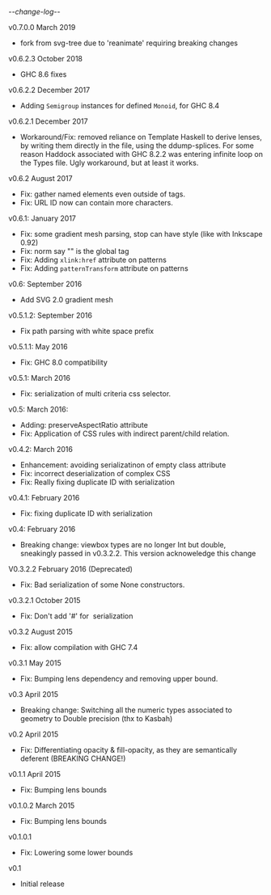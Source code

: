 -*-change-log-*-

v0.7.0.0 March 2019

 * fork from svg-tree due to 'reanimate' requiring breaking changes

v0.6.2.3 October 2018

 * GHC 8.6 fixes

v0.6.2.2 December 2017

 * Adding `Semigroup` instances for defined `Monoid`, for GHC 8.4

v0.6.2.1 December 2017
 * Workaround/Fix: removed reliance on Template Haskell to derive lenses,
   by writing them directly in the file, using the ddump-splices. For some
   reason Haddock associated with GHC 8.2.2 was entering infinite loop on
   the Types file. Ugly workaround, but at least it works.

v0.6.2 August 2017
 * Fix: gather named elements even outside of <defs> tags.
 * Fix: URL ID now can contain more characters.

v0.6.1: January 2017
 * Fix: some gradient mesh parsing, stop can have style (like with Inkscape 0.92)
 * Fix: norm say "<mesh>" is the global tag
 * Fix: Adding `xlink:href` attribute on patterns
 * Fix: Adding `patternTransform` attribute on patterns

v0.6: September 2016
 * Add SVG 2.0 gradient mesh

v0.5.1.2: September 2016
 * Fix path parsing with white space prefix

v0.5.1.1: May 2016
 * Fix: GHC 8.0 compatibility

v0.5.1: March 2016
 * Fix: serialization of multi criteria css selector.

v0.5: March 2016:
 * Adding: preserveAspectRatio attribute
 * Fix: Application of CSS rules with indirect parent/child relation.

v0.4.2: March 2016
 * Enhancement: avoiding serializatinon of empty class attribute
 * Fix: incorrect deserialization of complex CSS
 * Fix: Really fixing duplicate ID with serialization

v0.4.1: February 2016
 * Fix: fixing duplicate ID with serialization

v0.4: February 2016
 * Breaking change: viewbox types are no longer Int
   but double, sneakingly passed in v0.3.2.2. This
   version acknoweledge this change

V0.3.2.2 February 2016 (Deprecated)
 * Fix: Bad serialization of some None constructors.

v0.3.2.1 October 2015
 * Fix: Don't add '#' for <img> serialization

v0.3.2 August 2015
 * Fix: allow compilation with GHC 7.4

v0.3.1 May 2015
 * Fix: Bumping lens dependency and removing upper bound.

v0.3 April 2015
 * Breaking change: Switching all the numeric types associated to geometry
   to Double precision (thx to Kasbah)

v0.2 April 2015
 * Fix: Differentiating opacity & fill-opacity, as they are
   semantically deferent (BREAKING CHANGE!)

v0.1.1 April 2015
 * Fix: Bumping lens bounds

v0.1.0.2 March 2015
 * Fix: Bumping lens bounds

v0.1.0.1
 * Fix: Lowering some lower bounds

v0.1
 * Initial release
